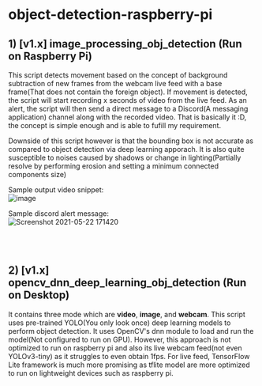 # object-detection-raspberry-pi


## 1) [v1.x] image_processing_obj_detection **(Run on Raspberry Pi)**<br />
This script detects movement based on the concept of background subtraction of new frames from the webcam live feed with a base frame(That does not contain the foreign object). If movement is detected, the script will start recording x seconds of video from the live feed. As an alert, the script will then send a direct message to a Discord(A messaging application) channel along with the recorded video. That is basically it :D, the concept is simple enough and is able to fufill my requirement.

Downside of this script however is that the bounding box is not accurate as compared to object detection via deep learning apporach. It is also quite susceptible to noises caused by shadows or change in lighting(Partially resolve by performing erosion and setting a minimum connected components size)

Sample output video snippet:<br />
![image](https://user-images.githubusercontent.com/43441027/119250512-24832480-bbd3-11eb-9107-7aa9a9500c3d.png)

Sample discord alert message:<br />
![Screenshot 2021-05-22 171420](https://user-images.githubusercontent.com/43441027/119250539-47153d80-bbd3-11eb-9d1f-9d5b13152eee.jpg)

<br />
<br />

## 2) [v1.x] opencv_dnn_deep_learning_obj_detection **(Run on Desktop)**<br />
It contains three mode which are **video**, **image**, and **webcam**. This script uses pre-trained YOLO(You only look once) deep learning models to perform object detection. It uses OpenCV's dnn module to load and run the model(Not configured to run on GPU). However, this approach is not optimized to run on raspberry pi and also its live webcam feed(not even YOLOv3-tiny) as it struggles to even obtain 1fps. For live feed, TensorFlow Lite framework is much more promising as tflite model are more optimized to run on lightweight devices such as raspberry pi.
